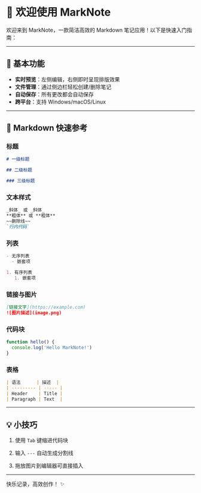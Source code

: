 # 👋 欢迎使用 MarkNote

欢迎来到 MarkNote，一款简洁高效的 Markdown 笔记应用！以下是快速入门指南：

---

## 🚀 基本功能

- **实时预览**：左侧编辑，右侧即时呈现排版效果
- **文件管理**：通过侧边栏轻松创建/删除笔记
- **自动保存**：所有更改都会自动保存
- **跨平台**：支持 Windows/macOS/Linux

---

## 📝 Markdown 快速参考

### 标题

```markdown
# 一级标题

## 二级标题

### 三级标题
```

### 文本样式

```markdown
_斜体_ 或 _斜体_  
**粗体** 或 **粗体**  
~~删除线~~  
`行内代码`
```

### 列表

```markdown
- 无序列表
  - 嵌套项

1. 有序列表
   1. 嵌套项
```

### 链接与图片

```markdown
[链接文字](https://example.com)
![图片描述](image.png)
```

### 代码块

```javascript
function hello() {
  console.log('Hello MarkNote!')
}
```

### 表格

```markdown
| 语法      | 描述  |
| --------- | ----- |
| Header    | Title |
| Paragraph | Text  |
```

---

## 💡 小技巧

1. 使用 `Tab` 键缩进代码块

2. 输入 `---` 自动生成分割线

3. 拖放图片到编辑器可直接插入

---

快乐记录，高效创作！ ✨

